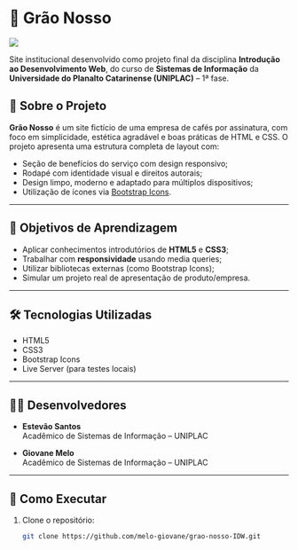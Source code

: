 # 🌱 Grão Nosso

![](https://i.imgur.com/L3xAark.gif)

Site institucional desenvolvido como projeto final da disciplina **Introdução ao Desenvolvimento Web**, do curso de **Sistemas de Informação** da **Universidade do Planalto Catarinense (UNIPLAC)** – 1ª fase.

## 📌 Sobre o Projeto

**Grão Nosso** é um site fictício de uma empresa de cafés por assinatura, com foco em simplicidade, estética agradável e boas práticas de HTML e CSS. O projeto apresenta uma estrutura completa de layout com:

- Seção de benefícios do serviço com design responsivo;
- Rodapé com identidade visual e direitos autorais;
- Design limpo, moderno e adaptado para múltiplos dispositivos;
- Utilização de ícones via [Bootstrap Icons](https://icons.getbootstrap.com/).

---

## 🎯 Objetivos de Aprendizagem

- Aplicar conhecimentos introdutórios de **HTML5** e **CSS3**;
- Trabalhar com **responsividade** usando media queries;
- Utilizar bibliotecas externas (como Bootstrap Icons);
- Simular um projeto real de apresentação de produto/empresa.

---

## 🛠️ Tecnologias Utilizadas

- HTML5  
- CSS3  
- Bootstrap Icons  
- Live Server (para testes locais)

---

## 👨‍💻 Desenvolvedores

- **Estevão Santos**  
  Acadêmico de Sistemas de Informação – UNIPLAC

- **Giovane Melo**  
  Acadêmico de Sistemas de Informação – UNIPLAC

---

## 📁 Como Executar

1. Clone o repositório:
   ```bash
   git clone https://github.com/melo-giovane/grao-nosso-IDW.git
